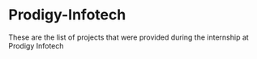 # Prodigy-Infotech
These are the list of projects that were provided during the internship at Prodigy Infotech 


